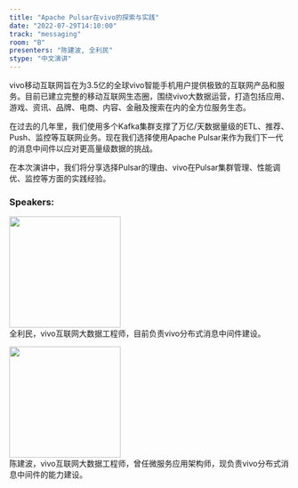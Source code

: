 ```yaml
---
title: "Apache Pulsar在vivo的探索与实践"
date: "2022-07-29T14:10:00"
track: "messaging"
room: "B"
presenters: "陈建波, 全利民"
stype: "中文演讲"
---
```

vivo移动互联网旨在为3.5亿的全球vivo智能手机用户提供极致的互联网产品和服务。目前已建立完整的移动互联网生态圈，围绕vivo大数据运营，打造包括应用、游戏、资讯、品牌、电商、内容、金融及搜索在内的全方位服务生态。

在过去的几年里，我们使用多个Kafka集群支撑了万亿/天数据量级的ETL、推荐、Push、监控等互联网业务。现在我们选择使用Apache Pulsar来作为我们下一代的消息中间件以应对更高量级数据的挑战。

在本次演讲中，我们将分享选择Pulsar的理由、vivo在Pulsar集群管理、性能调优、监控等方面的实践经验。
 ### Speakers: 
 <img src="images/speaker/1209.png" width="200" /><br>全利民，vivo互联网大数据工程师，目前负责vivo分布式消息中间件建设。

 <img src="images/speaker/1209_2.png" width="200" /><br>陈建波，vivo互联网大数据工程师，曾任微服务应用架构师，现负责vivo分布式消息中间件的能力建设。 
